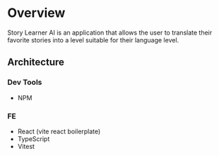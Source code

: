 # Overview
Story Learner AI is an application that allows the user to translate their favorite stories into a level suitable for their language level.

## Architecture

### Dev Tools
- NPM

### FE
- React (vite react boilerplate)
- TypeScript
- Vitest
